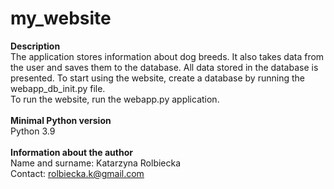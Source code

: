 # my_website

<b>Description</b>
<br>
The application stores information about dog breeds. It also takes data from the user and saves them to the database. All data stored in the database is presented. To start using the website, create a database by running the webapp_db_init.py file.<br>
To run the website, run the webapp.py application.
<br><br>
<b>Minimal Python version</b>
<br>
Python 3.9
<br>
<br>
<b>Information about the author</b>
<br>
Name and surname: Katarzyna Rolbiecka
<br>
Contact: rolbiecka.k@gmail.com
